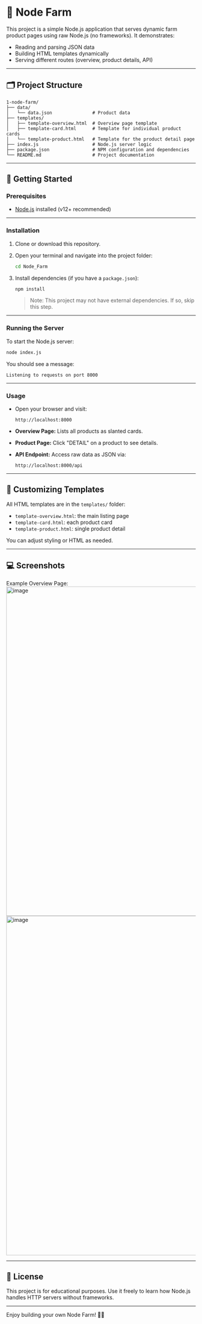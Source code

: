 
# 🌽 Node Farm

This project is a simple Node.js application that serves dynamic farm product pages using raw Node.js (no frameworks). It demonstrates:

- Reading and parsing JSON data
- Building HTML templates dynamically
- Serving different routes (overview, product details, API)

---

## 🗂 Project Structure

```
1-node-farm/
├── data/
│   └── data.json               # Product data
├── templates/
│   ├── template-overview.html  # Overview page template
│   ├── template-card.html      # Template for individual product cards
│   └── template-product.html   # Template for the product detail page
├── index.js                    # Node.js server logic
├── package.json                # NPM configuration and dependencies
└── README.md                   # Project documentation
```

---

## 🚀 Getting Started

### Prerequisites

- [Node.js](https://nodejs.org) installed (v12+ recommended)

---

### Installation

1. Clone or download this repository.
2. Open your terminal and navigate into the project folder:

   ```bash
   cd Node_Farm
   ```

3. Install dependencies (if you have a `package.json`):

   ```bash
   npm install
   ```

   > Note: This project may not have external dependencies. If so, skip this step.

---

### Running the Server

To start the Node.js server:

```bash
node index.js
```

You should see a message:

```
Listening to requests on port 8000
```

---

### Usage

- Open your browser and visit:

  ```
  http://localhost:8000
  ```

- **Overview Page:** Lists all products as slanted cards.
- **Product Page:** Click "DETAIL" on a product to see details.
- **API Endpoint:** Access raw data as JSON via:
  
  ```
  http://localhost:8000/api
  ```

---

## 🧩 Customizing Templates

All HTML templates are in the `templates/` folder:

- `template-overview.html`: the main listing page
- `template-card.html`: each product card
- `template-product.html`: single product detail

You can adjust styling or HTML as needed.

---

## 💻 Screenshots

Example Overview Page:
<img width="1701" height="874" alt="image" src="https://github.com/user-attachments/assets/3c6f110b-e0b1-49d5-b8bd-24f3a47bb7c8" />
<img width="1007" height="901" alt="image" src="https://github.com/user-attachments/assets/81204ddf-4a7c-467e-ba81-230531a87e5a" />




---

## 📝 License

This project is for educational purposes. Use it freely to learn how Node.js handles HTTP servers without frameworks.

---

Enjoy building your own Node Farm! 🌿🌽
